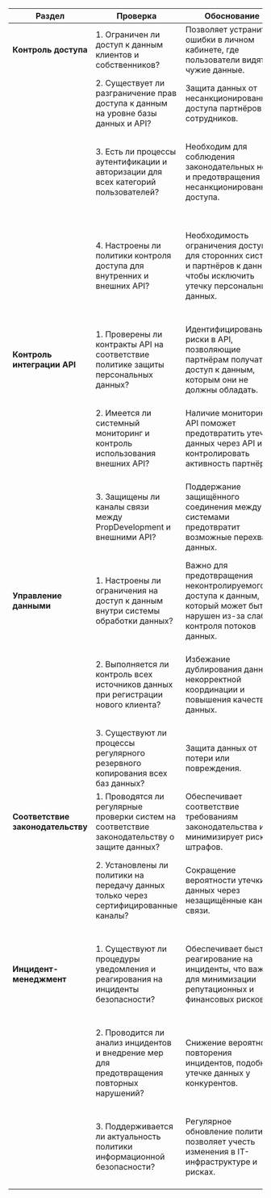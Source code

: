 | **Раздел**                  | **Проверка**                                                                                     | **Обоснование**                                                                                                                   | **Статус**                           | **Комментарии**                                                                                                                                           |
|-----------------------------|---------------------------------------------------------------------------------------------------|------------------------------------------------------------------------------------------------------------------------------------|--------------------------------------|------------------------------------------------------------------------------------------------------------------------------------------------------------|
| **Контроль доступа**        | 1. Ограничен ли доступ к данным клиентов и собственников?                                        | Позволяет устранить ошибки в личном кабинете, где пользователи видят чужие данные.                                               | Требуется доработка                  | Обнаружены проблемы, когда клиенты видят данные других пользователей.                                                                                      |
|                             | 2. Существует ли разграничение прав доступа к данным на уровне базы данных и API?                | Защита данных от несанкционированного доступа партнёров и сотрудников.                                                           | Требуется доработка                  | Отсутствует системный контроль прав доступа между интеграциями и API партнёров.                                                                            |
|                             | 3. Есть ли процессы аутентификации и авторизации для всех категорий пользователей?               | Необходим для соблюдения законодательных норм и предотвращения несанкционированного доступа.                                      | В наличии                            | Существуют базовые процессы аутентификации, однако требуется дополнительная проверка на актуальность и достаточность.                                      |
|                             | 4. Настроены ли политики контроля доступа для внутренних и внешних API?                          | Необходимость ограничения доступа для сторонних систем и партнёров к данным, чтобы исключить утечку персональных данных.         | Требуется доработка                  | Нет единой политики безопасности API; внешние партнёры могут получить доступ к избыточным данным, включая персональные данные.                             |
| **Контроль интеграции API** | 1. Проверены ли контракты API на соответствие политике защиты персональных данных?              | Идентифицированы риски в API, позволяющие партнёрам получать доступ к данным, которым они не должны обладать.                    | Требуется доработка                  | API контракты предоставляют доступ к персональным данным, что может привести к утечкам и нарушениям законодательства.                                      |
|                             | 2. Имеется ли системный мониторинг и контроль использования внешних API?                        | Наличие мониторинга API поможет предотвратить утечку данных через API и контролировать активность партнёров.                      | Отсутствует                          | Мониторинг за доступом к внешним API не реализован, что увеличивает риск неконтролируемого доступа.                                                        |
|                             | 3. Защищены ли каналы связи между PropDevelopment и внешними API?                                | Поддержание защищённого соединения между системами предотвратит возможные перехваты данных.                                      | В наличии                            | Применяются базовые защищённые каналы, но не все интеграции проверены на безопасность подключения.                                                        |
| **Управление данными**      | 1. Настроены ли ограничения на доступ к данным внутри системы обработки данных?                 | Важно для предотвращения неконтролируемого доступа к данным, который может быть нарушен из-за слабого контроля потоков данных.    | Требуется доработка                  | Контроль потоков данных между продуктами не систематизирован, что создаёт риск утечек.                                                                     |
|                             | 2. Выполняется ли контроль всех источников данных при регистрации нового клиента?               | Избежание дублирования данных, некорректной координации и повышения качества данных.                                             | Требуется доработка                  | Нет координации между точками регистрации клиентов, что приводит к дублированию и рассогласованности данных.                                              |
|                             | 3. Существуют ли процессы регулярного резервного копирования всех баз данных?                   | Защита данных от потери или повреждения.                                                                                         | В наличии                            | Регулярное резервное копирование данных реализовано.                                                                                                       |
| **Соответствие законодательству** | 1. Проводятся ли регулярные проверки систем на соответствие законодательству о защите данных? | Обеспечивает соответствие требованиям законодательства и минимизирует риски штрафов.                                             | Отсутствует                          | На данный момент проверка соответствия законодательству не организована на системной основе.                                                              |
|                             | 2. Установлены ли политики на передачу данных только через сертифицированные каналы?            | Сокращение вероятности утечки данных через незащищённые каналы связи.                                                             | Частично в наличии                   | Сертифицированные каналы используются, но отсутствует политика контроля для всех интеграций.                                                               |
| **Инцидент-менеджмент**     | 1. Существуют ли процедуры уведомления и реагирования на инциденты безопасности?               | Обеспечивает быстрое реагирование на инциденты, что важно для минимизации репутационных и финансовых рисков.                      | Отсутствует                          | Политики и процедуры реагирования на инциденты не описаны, что может привести к замедленному реагированию в случае инцидента.                              |
|                             | 2. Проводится ли анализ инцидентов и внедрение мер для предотвращения повторных нарушений?      | Снижение вероятности повторения инцидентов, подобных утечке данных у конкурентов.                                                | Отсутствует                          | Анализ и предотвращение инцидентов отсутствует, что создаёт риск повторения подобных инцидентов.                                                           |
|                             | 3. Поддерживается ли актуальность политики информационной безопасности?                        | Регулярное обновление политики позволяет учесть изменения в IT-инфраструктуре и рисках.                                         | Отсутствует                          | Из-за изменений в команде политика информационной безопасности не актуализируется и не передаётся между подразделениями.                                   |
